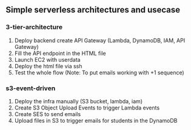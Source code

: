 ## Simple serverless architectures and usecase

### 3-tier-architecture
1. Deploy backend create API Gateway (Lambda, DynamoDB, IAM, API Gateway)
2. Fill the API endpoint in the HTML file
3. Launch EC2 with userdata
4. Deploy the html file via ssh
5. Test the whole flow (Note: To put emails working with +1 sequence)



### s3-event-driven
1. Deploy the infra manually (S3 bucket, lambda, iam)
2. Create S3 Object Upload Events to trigger Lambda events
3. Create SES to send emails
4. Upload files in S3 to trigger emails for students in the DynamoDB